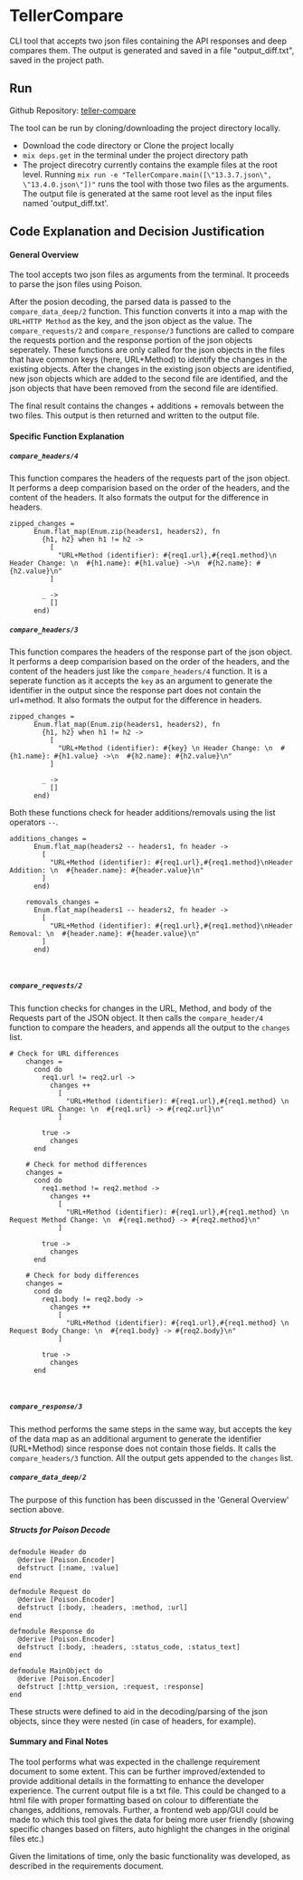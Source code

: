 # TellerCompare

CLI tool that accepts two json files containing the API responses and deep compares them. The output is generated and saved in a file "output_diff.txt", saved in the project path.
## Run

Github Repository: [teller-compare](https://github.com/amartyadav/teller_compare)

The tool can be run by cloning/downloading the project directory locally.
-  Download the code directory or Clone the project locally
- `mix deps.get` in the terminal under the project directory path
- The project direcotry currently contains the example files at the root level. Running `mix run -e "TellerCompare.main([\"13.3.7.json\", \"13.4.0.json\"])"` runs the tool with those two files as the arguments. The output file is generated at the same root level as the input files named 'output_diff.txt'.

## Code Explanation and Decision Justification
#### General Overview
The tool accepts two json files as arguments from the terminal. It proceeds to parse the json files using Poison. 

After the posion decoding, the parsed data is passed to the `compare_data_deep/2` function. 
This function converts it into a map with the `URL+HTTP Method` as the key, and the json object as the value.
The `compare_requests/2` and `compare_response/3` functions are called to compare the requests portion and the response portion of the json objects seperately. These functions are only called for the json objects in the files that have common keys (here, URL+Method) to identify the changes in the existing objects. 
After the changes in the existing json objects are identified, new json objects which are added to the second file are identified, and the json objects that have been removed from the second file are identified.

The final result contains the changes + additions + removals between the two files. 
This output is then returned and written to the output file.

#### Specific Function Explanation
##### `compare_headers/4`

This function compares the headers of the requests part of the json object. It performs a deep comparision based on the order of the headers, and the content of the headers. It also formats the output for the difference in headers.
```
zipped_changes =
      Enum.flat_map(Enum.zip(headers1, headers2), fn
        {h1, h2} when h1 != h2 ->
          [
            "URL+Method (identifier): #{req1.url},#{req1.method}\n Header Change: \n  #{h1.name}: #{h1.value} ->\n  #{h2.name}: #{h2.value}\n"
          ]

        _ ->
          []
      end)
```

##### `compare_headers/3`

This function compares the headers of the response part of the json object. It performs a deep comparision based on the order of the headers, and the content of the headers just like the `compare_headers/4` function. It is a seperate function as it accepts the `key` as an argument to generate the identifier in the output since the response part does not contain the url+method. It also formats the output for the difference in headers.
```
zipped_changes =
      Enum.flat_map(Enum.zip(headers1, headers2), fn
        {h1, h2} when h1 != h2 ->
          [
            "URL+Method (identifier): #{key} \n Header Change: \n  #{h1.name}: #{h1.value} ->\n  #{h2.name}: #{h2.value}\n"
          ]

        _ ->
          []
      end)
```

Both these functions check for header additions/removals using the list operators `--`.
```
additions_changes =
      Enum.flat_map(headers2 -- headers1, fn header ->
        [
          "URL+Method (identifier): #{req1.url},#{req1.method}\nHeader Addition: \n  #{header.name}: #{header.value}\n"
        ]
      end)

    removals_changes =
      Enum.flat_map(headers1 -- headers2, fn header ->
        [
          "URL+Method (identifier): #{req1.url},#{req1.method}\nHeader Removal: \n  #{header.name}: #{header.value}\n"
        ]
      end)
```
<br>

##### `compare_requests/2`
This function checks for changes in the URL, Method, and body of the Requests part of the JSON object. It then calls the `compare_header/4` function to compare the headers, and appends all the output to the `changes` list. 
```
# Check for URL differences
    changes =
      cond do
        req1.url != req2.url ->
          changes ++
            [
              "URL+Method (identifier): #{req1.url},#{req1.method} \n Request URL Change: \n  #{req1.url} -> #{req2.url}\n"
            ]

        true ->
          changes
      end

    # Check for method differences
    changes =
      cond do
        req1.method != req2.method ->
          changes ++
            [
              "URL+Method (identifier): #{req1.url},#{req1.method} \n Request Method Change: \n  #{req1.method} -> #{req2.method}\n"
            ]

        true ->
          changes
      end

    # Check for body differences
    changes =
      cond do
        req1.body != req2.body ->
          changes ++
            [
              "URL+Method (identifier): #{req1.url},#{req1.method} \n Request Body Change: \n  #{req1.body} -> #{req2.body}\n"
            ]

        true ->
          changes
      end
```
<br>

##### `compare_response/3`
This method performs the same steps in the same way, but accepts the key of the data map as an additional argument to generate the identifier (URL+Method) since response does not contain those fields. It calls the `compare_headers/3` function. All the output gets appended to the `changes` list.
<br>

##### `compare_data_deep/2`
The purpose of this function has been discussed in the 'General Overview' section above.

##### Structs for Poison Decode
```
defmodule Header do
  @derive [Poison.Encoder]
  defstruct [:name, :value]
end

defmodule Request do
  @derive [Poison.Encoder]
  defstruct [:body, :headers, :method, :url]
end

defmodule Response do
  @derive [Poison.Encoder]
  defstruct [:body, :headers, :status_code, :status_text]
end

defmodule MainObject do
  @derive [Poison.Encoder]
  defstruct [:http_version, :request, :response]
end
```

These structs were defined to aid in the decoding/parsing of the json objects, since they were nested (in case of headers, for example). 

#### Summary and Final Notes
The tool performs what was expected in the challenge requirement document to some extent. This can be further improved/extended to provide additional details in the formatting to enhance the developer experience. The current output file is a txt file. This could be changed to a html file with proper formatting based on colour to differentiate the changes, additions, removals. Further, a frontend web app/GUI could be made to which this tool gives the data for being more user friendly (showing specific changes based on filters, auto highlight the changes in the original files etc.)

Given the limitations of time, only the basic functionality was developed, as described in the requirements document.





